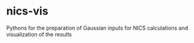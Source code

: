 # nics-vis
Pythons for the preparation of Gaussian inputs for NICS calculations and visualization of the results
